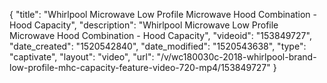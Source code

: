 {
    "title": "Whirlpool Microwave Low Profile Microwave Hood Combination - Hood Capacity",
    "description": "Whirlpool Microwave Low Profile Microwave Hood Combination - Hood Capacity",
    "videoid": "153849727",
    "date_created": "1520542840",
    "date_modified": "1520543638",
    "type": "captivate",
    "layout": "video",
    "url": "\/v\/wc180030c-2018-whirlpool-brand-low-profile-mhc-capacity-feature-video-720-mp4\/153849727"
}